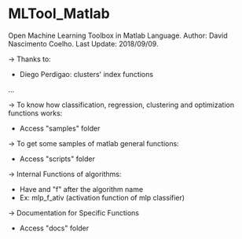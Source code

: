 # MLTool_Matlab

Open Machine Learning Toolbox in Matlab Language. 
Author: David Nascimento Coelho. 
Last Update: 2018/09/09. 

-> Thanks to:

- Diego Perdigao: clusters' index functions

...

-> To know how classification, regression, clustering and optimization 
   functions works:

- Access "samples" folder

-> To get some samples of matlab general functions:

- Access "scripts" folder
 
-> Internal Functions of algorithms:

- Have and "f" after the algorithm name
- Ex: mlp_f_ativ (activation function of mlp classifier)

-> Documentation for Specific Functions

- Access "docs" folder
